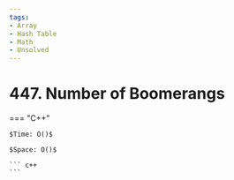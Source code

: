 ```yaml
---
tags:
- Array
- Hash Table
- Math
- Unsolved
---
```



# 447. Number of Boomerangs

=== "C++"

    $Time: O()$

    $Space: O()$

    ``` c++
    ```